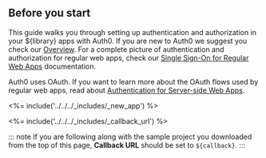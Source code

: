 ## Before you start

This guide walks you through setting up authentication and authorization in your ${library} apps with Auth0. If you are new to Auth0 we suggest you check our [Overview](/overview). For a complete picture of authentication and authorization for regular web apps, check our [Single Sign-On for Regular Web Apps](/architecture-scenarios/application/web-app-sso#authentication-flow) documentation.

Auth0 uses OAuth. If you want to learn more about the OAuth flows used by regular web apps, read about [Authentication for Server-side Web Apps](/application-auth/current/server-side-web).

<%= include('../../../_includes/_new_app') %>

<%= include('../../../_includes/_callback_url') %>

::: note
If you are following along with the sample project you downloaded from the top of this page, **Callback URL** should be set to
`${callback}`.
:::
